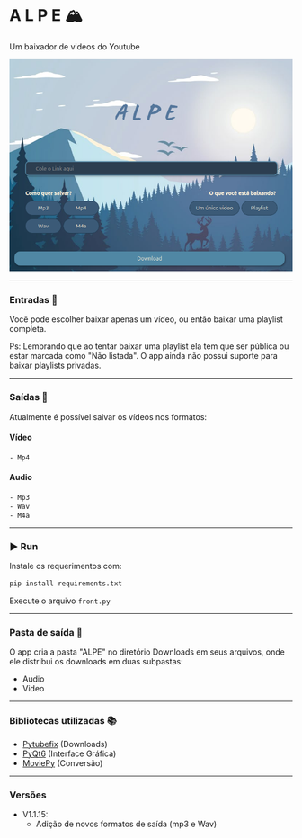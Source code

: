 # A L P E 🏔️

Um baixador de videos do Youtube

<div align="center">

![image](https://github.com/Vitor-Ribe/ALPE/blob/master/images/homeScreen.png)

</div>


---

### Entradas 🔗
Você pode escolher baixar apenas um vídeo, ou então baixar uma playlist completa.

Ps: Lembrando que ao tentar baixar uma playlist ela tem que ser pública ou estar marcada como "Não listada". O app ainda não possui suporte para baixar playlists privadas.

---

### Saídas 💾
Atualmente é possível salvar os vídeos nos formatos:
#### Vídeo
    - Mp4
#### Audio
    - Mp3
    - Wav
    - M4a

---

### ▶️ Run
Instale os requerimentos com:
```python
pip install requirements.txt
```
Execute o arquivo `front.py`

---

### Pasta de saída 📁
O app cria a pasta "ALPE" no diretório Downloads em seus arquivos, onde ele distribui os downloads em duas subpastas: 

- Audio
- Video

---

### Bibliotecas utilizadas 📚
- [Pytubefix](https://pytubefix.readthedocs.io/en/latest/) (Downloads)
- [PyQt6](https://doc.qt.io/qtforpython-6/) (Interface Gráfica)
- [MoviePy](https://zulko.github.io/moviepy/getting_started/index.html#getting-started) (Conversão)

---

### Versões
- V1.1.15: 
  - Adição de novos formatos de saída (mp3 e Wav)
